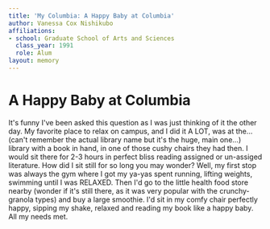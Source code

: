 ```yaml
---
title: 'My Columbia: A Happy Baby at Columbia'
author: Vanessa Cox Nishikubo
affiliations:
- school: Graduate School of Arts and Sciences
  class_year: 1991
  role: Alum
layout: memory
---
```


# A Happy Baby at Columbia

It's funny I've been asked this question as I was just thinking of it the other day. My favorite place to relax on campus, and I did it A LOT, was at the...(can't remember the actual library name but it's the huge, main one...) library with a book in hand, in one of those cushy chairs they had then. I would sit there for 2-3 hours in perfect bliss reading assigned or un-assiged literature. How did I sit still for so long you may wonder? Well, my first stop was always the gym where I got my ya-yas spent running, lifting weights, swimming until I was RELAXED. Then I'd go to the little health food store nearby (wonder if it's still there, as it was very popular with the crunchy-granola types) and buy a large smoothie. I'd sit in my comfy chair perfectly happy, sipping my shake, relaxed and reading my book like a happy baby. All my needs met.
